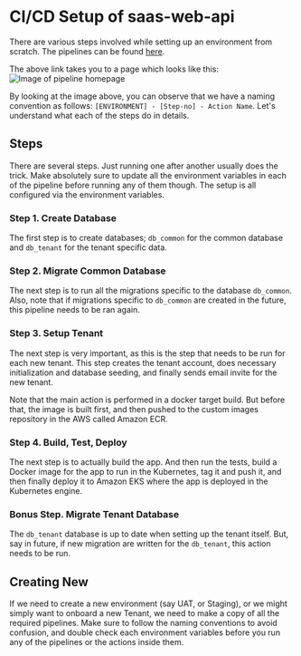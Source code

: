 # CI/CD Setup of saas-web-api

There are various steps involved while setting up an environment from scratch.
The pipelines can be found [here](https://app.buddy.works/recovvo-ci/saas-web-api/pipelines).

The above link takes you to a page which looks like this:
![Image of pipeline homepage](https://recovvo-documentation-assets.s3.us-east-2.amazonaws.com/saas-web-api-ci-cd/Screenshot_2020-11-27+Pipelines+%C2%B7+saas-web-api.png)

By looking at the image above, you can observe that we have a naming convention
as follows: `[ENVIRONMENT] - [Step-no] - Action Name`. Let's understand what
each of the steps do in details.

## Steps

There are several steps. Just running one after another usually does the trick.
Make absolutely sure to update all the environment variables in each of the
pipeline before running any of them though. The setup is all configured via the
environment variables.

### Step 1. Create Database

The first step is to create databases; `db_common` for the common database and
`db_tenant` for the tenant specific data.

### Step 2. Migrate Common Database

The next step is to run all the migrations specific to the database `db_common`.
Also, note that if migrations specific to `db_common` are created in the future,
this pipeline needs to be ran again.

### Step 3. Setup Tenant

The next step is very important, as this is the step that needs to be run for each
new tenant. This step creates the tenant account, does necessary initialization
and database seeding, and finally sends email invite for the new tenant.

Note that the main action is performed in a docker target build. But before that,
the image is built first, and then pushed to the custom images repository in the
AWS called Amazon ECR.

### Step 4. Build, Test, Deploy

The next step is to actually build the app. And then run the tests, build a
Docker image for the app to run in the Kubernetes, tag it and push it, and then
finally deploy it to Amazon EKS where the app is deployed in the Kubernetes engine.

### Bonus Step. Migrate Tenant Database

The `db_tenant` database is up to date when setting up the tenant itself. But,
say in future, if new migration are written for the `db_tenant`, this action
needs to be run.

## Creating New

If we need to create a new environment (say UAT, or Staging), or we might simply
want to onboard a new Tenant, we need to make a copy of all the required
pipelines. Make sure to follow the naming conventions to avoid confusion, and
double check each environment variables before you run any of the pipelines or
the actions inside them.
